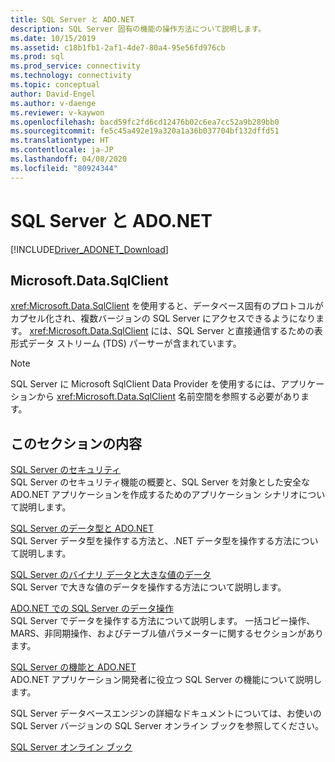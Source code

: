 ```yaml
---
title: SQL Server と ADO.NET
description: SQL Server 固有の機能の操作方法について説明します。
ms.date: 10/15/2019
ms.assetid: c18b1fb1-2af1-4de7-80a4-95e56fd976cb
ms.prod: sql
ms.prod_service: connectivity
ms.technology: connectivity
ms.topic: conceptual
author: David-Engel
ms.author: v-daenge
ms.reviewer: v-kaywon
ms.openlocfilehash: bacd59fc2fd6cd12476b02c6ea7cc52a9b289bb0
ms.sourcegitcommit: fe5c45a492e19a320a1a36b037704bf132dffd51
ms.translationtype: HT
ms.contentlocale: ja-JP
ms.lasthandoff: 04/08/2020
ms.locfileid: "80924344"
---
```

# <a name="sql-server-and-adonet"></a>SQL Server と ADO.NET

[!INCLUDE[Driver_ADONET_Download](../../../includes/driver_adonet_download.md)]

## <a name="microsoftdatasqlclient"></a>Microsoft.Data.SqlClient

<xref:Microsoft.Data.SqlClient> を使用すると、データベース固有のプロトコルがカプセル化され、複数バージョンの SQL Server にアクセスできるようになります。 <xref:Microsoft.Data.SqlClient> には、SQL Server と直接通信するための表形式データ ストリーム (TDS) パーサーが含まれています。  
  
> [!NOTE]
> SQL Server に Microsoft SqlClient Data Provider を使用するには、アプリケーションから <xref:Microsoft.Data.SqlClient> 名前空間を参照する必要があります。  
  
## <a name="in-this-section"></a>このセクションの内容  
[SQL Server のセキュリティ](sql-server-security.md)  
SQL Server のセキュリティ機能の概要と、SQL Server を対象とした安全な ADO.NET アプリケーションを作成するためのアプリケーション シナリオについて説明します。  
  
[SQL Server のデータ型と ADO.NET](sql-server-data-types.md)  
SQL Server データ型を操作する方法と、.NET データ型を操作する方法について説明します。  
  
[SQL Server のバイナリ データと大きな値のデータ](sql-server-binary-large-value-data.md)  
SQL Server で大きな値のデータを操作する方法について説明します。  
  
[ADO.NET での SQL Server のデータ操作](sql-server-data-operations.md)  
SQL Server でデータを操作する方法について説明します。 一括コピー操作、MARS、非同期操作、およびテーブル値パラメーターに関するセクションがあります。  
  
[SQL Server の機能と ADO.NET](sql-server-features-adonet.md)  
ADO.NET アプリケーション開発者に役立つ SQL Server の機能について説明します。  
  
SQL Server データベースエンジンの詳細なドキュメントについては、お使いの SQL Server バージョンの SQL Server オンライン ブックを参照してください。  
  
[SQL Server オンライン ブック](../../../sql-server/index.yml)
